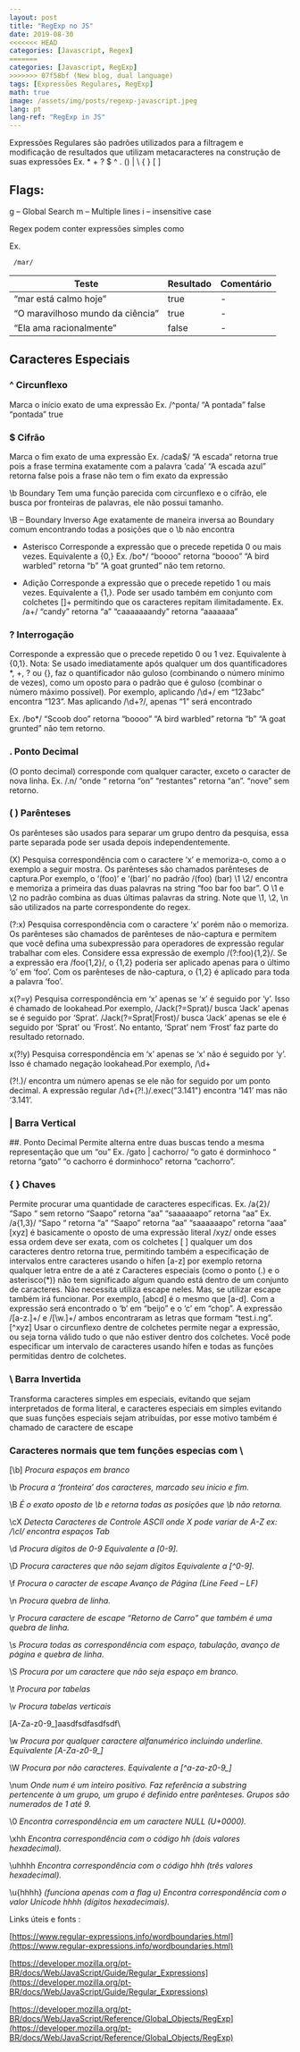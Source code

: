 ```yaml
---
layout: post
title: "RegExp no JS"
date: 2019-08-30
<<<<<<< HEAD
categories: [Javascript, Regex]
=======
categories: [Javascript, RegExp]
>>>>>>> 07f58bf (New blog, dual language)
tags: [Expressões Regulares, RegExp]
math: true
image: /assets/img/posts/regexp-javascript.jpeg
lang: pt
lang-ref: "RegExp in JS"
---
```


Expressões Regulares são padrões utilizados para a filtragem e modificação de resultados que utilizam metacaracteres na construção de suas expressões
Ex. \* + ? $ ^ . () | \ { } [ ]

## Flags:

g – Global Search
m – Multiple lines
i – insensitive case

<!--more-->
Regex podem conter expressões simples como

Ex.

```Regexp
 /mar/
```

| Teste                            | Resultado | Comentário |
| -------------------------------- | --------- | ---------- |
| “mar está calmo hoje”            | true      | -          |
| “O maravilhoso mundo da ciência” | true      | -          |
| “Ela ama racionalmente”          | false     | -          |

## Caracteres Especiais

### ^ Circunflexo

Marca o início exato de uma expressão
Ex. /^ponta/
“A pontada” false
“pontada” true

### $ Cifrão

Marca o fim exato de uma expressão Ex. /cada$/
“A escada“ retorna true pois a frase termina exatamente com a palavra ‘cada’
“A escada azul” retorna false pois a frase não tem o fim exato da expressão

\b Boundary
Tem uma função parecida com circunflexo e o cifrão, ele busca por fronteiras de palavras, ele não possui tamanho.

\B – Boundary Inverso
Age exatamente de maneira inversa ao Boundary comum encontrando todas a posições que o \b não encontra

- Asterisco
  Corresponde a expressão que o precede repetida 0 ou mais vezes. Equivalente a {0,} Ex. /bo\*/
  “boooo” retorna “boooo”
  “A bird warbled” retorna “b”
  “A goat grunted” não tem retorno.

* Adição
  Corresponde a expressão que o precede repetido 1 ou mais vezes. Equivalente a {1,}. Pode ser usado também em conjunto com colchetes []+ permitindo que os caracteres repitam ilimitadamente. Ex. /a+/
  “candy” retorna “a”
  “caaaaaaandy” retorna “aaaaaaa”

### ? Interrogação

Corresponde a expressão que o precede repetido 0 ou 1 vez. Equivalente à {0,1}.
Nota: Se usado imediatamente após qualquer um dos quantificadores \*, +, ? ou {}, faz o quantificador não guloso (combinando o número mínimo de vezes), como um oposto para o padrão que é guloso (combinar o número máximo possível). Por exemplo, aplicando /\d+/ em “123abc” encontra “123”. Mas aplicando /\d+?/, apenas “1” será encontrado

Ex. /bo\*/
“Scoob doo” retorna “boooo”
“A bird warbled” retorna “b”
“A goat grunted” não tem retorno.

### . Ponto Decimal

(O ponto decimal) corresponde com qualquer caracter, exceto o caracter de nova linha. Ex. /.n/
“onde “ retorna “on”
“restantes” retorna “an”.
“nove” sem retorno.

### ( ) Parênteses

Os parênteses são usados para separar um grupo dentro da pesquisa, essa parte separada pode ser usada depois independentemente.

(X) Pesquisa correspondência com o caractere ‘x’ e memoriza-o, como a o exemplo a seguir mostra. Os parênteses são chamados parênteses de captura.Por exemplo, o ‘(foo)’ e ‘(bar)’ no padrão /(foo) (bar) \1 \2/ encontra e memoriza a primeira das duas palavras na string “foo bar foo bar”. O \1 e \2 no padrão combina as duas últimas palavras da string. Note que \1, \2, \n são utilizados na parte correspondente do regex.

(?:x) Pesquisa correspondência com o caractere ‘x’ porém não o memoriza. Os parênteses são chamados de parênteses de não-captura e permitem que você defina uma subexpressão para operadores de expressão regular trabalhar com eles. Considere essa expressão de exemplo /(?:foo){1,2}/. Se a expressão era /foo{1,2}/, o {1,2} poderia ser aplicado apenas para o último ‘o’ em ‘foo’. Com os parênteses de não-captura, o {1,2} é aplicado para toda a palavra ‘foo’.

x(?=y) Pesquisa correspondência em ‘x’ apenas se ‘x’ é seguido por ‘y’. Isso é chamado de lookahead.Por exemplo, /Jack(?=Sprat)/ busca ‘Jack’ apenas se é seguido por ‘Sprat’. /Jack(?=Sprat|Frost)/ busca ‘Jack’ apenas se ele é seguido por ‘Sprat’ ou ‘Frost’. No entanto, ‘Sprat’ nem ‘Frost’ faz parte do resultado retornado.

x(?!y) Pesquisa correspondência em ‘x’ apenas se ‘x’ não é seguido por ‘y’. Isso é chamado negação lookahead.Por exemplo, /\d+

(?!\.)/ encontra um número apenas se ele não for seguido por um ponto decimal. A expressão regular /\d+(?!\.)/.exec("3.141") encontra ‘141’ mas não ‘3.141’.

### | Barra Vertical

##. Ponto Decimal
Permite alterna entre duas buscas tendo a mesma representação que um “ou” Ex. /gato | cachorro/
“o gato é dorminhoco “ retorna “gato”
“o cachorro é dorminhoco” retorna “cachorro”.

### { } Chaves

Permite procurar uma quantidade de caracteres especificas. Ex. /a{2}/
“Sapo “ sem retorno
“Saapo” retorna “aa”
“saaaaaapo” retorna “aa” Ex. /a{1,3}/
“Sapo “ retorna “a”
“Saapo” retorna “aa”
“saaaaaapo” retorna “aaa”
[xyz] é basicamente o oposto de uma expressão literal /xyz/ onde esses essa ordem deve ser exata, com os colchetes [ ] qualquer um dos caracteres dentro retorna true, permitindo também a especificação de intervalos entre caracteres usando o hífen [a-z] por exemplo retorna qualquer letra entre de a até z
Caracteres especiais (como o ponto (.) e o asterisco(\*)) não tem significado algum quando está dentro de um conjunto de caracteres. Não necessita utiliza escape neles. Mas, se utilizar escape também irá funcionar. Por exemplo, [abcd] é o mesmo que [a-d]. Com a expressão será encontrado o ‘b’ em “beijo” e o ‘c’ em “chop”. A expressão /[a-z.]+/ e /[\w.]+/ ambos encontraram as letras que formam “test.i.ng”.
[^xyz] Usar o circunflexo dentre de colchetes permite negar a expressão, ou seja torna válido tudo o que não estiver dentro dos colchetes.
Você pode especificar um intervalo de caracteres usando hífen e todas as funções permitidas dentro de colchetes.

### \ Barra Invertida

Transforma caracteres simples em especiais, evitando que sejam interpretados de forma literal, e caracteres especiais em simples evitando que suas funções especiais sejam atribuídas, por esse motivo também é chamado de caractere de escape

### Caracteres normais que tem funções especias com \

[\b] _Procura espaços em branco_

\b _Procura a ‘fronteira’ dos caracteres, marcado seu inicio e fim._

\B _É o exato oposto de \b e retorna todas as posições que \b não retorna._

\cX _Detecta Caracteres de Controle ASCII onde X pode variar de A-Z ex: /\cI/ encontra espaços Tab_

\d _Procura dígitos de 0-9 Equivalente a [0-9]._

\D _Procura caracteres que não sejam dígitos Equivalente a [^0-9]._

\f _Procura o caracter de escape Avanço de Página (Line Feed – LF)_

\n _Procura quebra de linha._

\r _Procura caractere de escape “Retorno de Carro” que também é uma quebra de linha._

\s _Procura todas as correspondência com espaço, tabulação, avanço de página e quebra de linha._

\S _Procura por um caractere que não seja espaço em branco._

\t _Procura por tabelas_

\v _Procura tabelas verticais_

[A-Za-z0-9_]aasdfsdfasdfsdf\

\w _Procura por qualquer caractere alfanumérico incluindo underline. Equivalente [A-Za-z0-9\_]_

\W _Procura por não caracteres. Equivalente a [^a-za-z0-9\_]_

\num _Onde num é um inteiro positivo. Faz referência a substring pertencente à um grupo, um grupo é definido entre parênteses.
Grupos são numerados de 1 até 9._

\0 _Encontra correspondência em um caractere NULL (U+0000)._

\xhh _Encontra correspondência com o código hh (dois valores hexadecimal)._

\uhhhh _Encontra correspondência com o código hhh (três valores hexadecimal)._

\u{hhhh} _(funciona apenas com a flag u) Encontra correspondência com o valor Unicode hhhh (dígitos hexadecimais)._

Links úteis e fonts :

[https://www.regular-expressions.info/wordboundaries.html](https://www.regular-expressions.info/wordboundaries.html)

[https://developer.mozilla.org/pt-BR/docs/Web/JavaScript/Guide/Regular_Expressions](https://developer.mozilla.org/pt-BR/docs/Web/JavaScript/Guide/Regular_Expressions)

[https://developer.mozilla.org/pt-BR/docs/Web/JavaScript/Reference/Global_Objects/RegExp](https://developer.mozilla.org/pt-BR/docs/Web/JavaScript/Reference/Global_Objects/RegExp)

```

```

